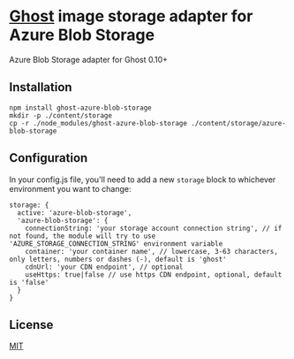 # [Ghost](https://github.com/TryGhost/Ghost) image storage adapter for Azure Blob Storage

Azure Blob Storage adapter for Ghost 0.10+

## Installation

```
npm install ghost-azure-blob-storage
mkdir -p ./content/storage
cp -r ./node_modules/ghost-azure-blob-storage ./content/storage/azure-blob-storage
```

## Configuration

In your config.js file, you'll need to add a new `storage` block to whichever environment you want to change: 

```
storage: {
  active: 'azure-blob-storage',
  'azure-blob-storage': {
    connectionString: 'your storage account connection string', // if not found, the module will try to use 'AZURE_STORAGE_CONNECTION_STRING' environment variable
    container: 'your container name', // lowercase, 3-63 characters, only letters, numbers or dashes (-), default is 'ghost'
    cdnUrl: 'your CDN endpoint', // optional
    useHttps: true|false // use https CDN endpoint, optional, default is 'false'
  }
}
```

## License

[MIT](./LICENSE)